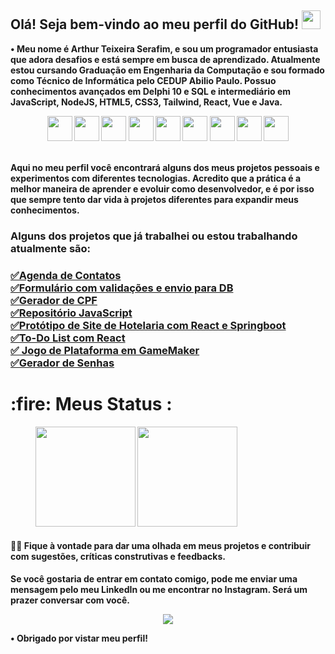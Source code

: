 <link rel="stylesheet" href="https://cdn.jsdelivr.net/gh/devicons/devicon@v2.15.1/devicon.min.css">
<div align="left">
    <a href="https://github.com/ArthurTeixeiraS"></a>
    <h2><strong>Olá! Seja bem-vindo ao meu perfil do GitHub!</strong>
    <img src="https://media.giphy.com/media/hvRJCLFzcasrR4ia7z/giphy.gif" width="30px"/>
    </h2>
   
<p><strong> • Meu nome é Arthur Teixeira Serafim, e sou um programador entusiasta que adora desafios e está sempre em busca de aprendizado. Atualmente estou cursando Graduação em Engenharia da Computação e sou formado como Técnico de Informática pelo CEDUP Abilio Paulo. Possuo conhecimentos avançados em Delphi 10 e SQL e intermediário em JavaScript, NodeJS, HTML5, CSS3, Tailwind, React, Vue e Java.</br>
</p>
<div align="center">
    <img src="https://cdn-icons-png.flaticon.com/512/5968/5968252.png" width="40" height="40" />
    <img src="https://cdn.jsdelivr.net/gh/devicons/devicon/icons/mysql/mysql-original.svg" width="40" height="40"/>
    <img src="https://cdn.jsdelivr.net/gh/devicons/devicon/icons/git/git-original.svg" width="40" height="40"/> 
    <img src="https://cdn.jsdelivr.net/gh/devicons/devicon/icons/javascript/javascript-original.svg" width="40" height="40" />
    <img src="https://cdn.jsdelivr.net/gh/devicons/devicon/icons/nodejs/nodejs-original.svg" width="40" height="40"/>
    <img src="https://cdn.jsdelivr.net/gh/devicons/devicon/icons/react/react-original.svg" width="40" height="40"/>
    <img src="https://cdn.jsdelivr.net/gh/devicons/devicon/icons/typescript/typescript-original.svg" width="40" height="40"/>
    <img src="https://cdn.jsdelivr.net/gh/devicons/devicon@latest/icons/tailwindcss/tailwindcss-original.svg" width="40" height="40"/>
    <img src="https://cdn.jsdelivr.net/gh/devicons/devicon@latest/icons/vuejs/vuejs-original.svg" width="40" height="40"/> 

</div><br/>
<p>Aqui no meu perfil você encontrará alguns dos meus projetos pessoais e experimentos com diferentes tecnologias. Acredito que a prática é a melhor maneira de aprender e evoluir como desenvolvedor, e é por isso que sempre tento dar vida à projetos diferentes para expandir meus conhecimentos.
</p>
    <h3><strong>Alguns dos projetos que já trabalhei ou estou trabalhando atualmente são: </strong>
   <h3>
    <a href="https://github.com/ArthurTeixeiraS/ProjetoAgenda" target="_blank">✅Agenda de Contatos</a> </br>
    <a href="https://github.com/ArthurTeixeiraS/projetinhoFormularioFullStack" target="_blank">✅Formulário com validações e envio para DB</a> </br>
    <a href="https://github.com/ArthurTeixeiraS/GeradorCPF" target="_blank">✅Gerador de CPF</a> </br>
    <a href="https://github.com/ArthurTeixeiraS/Udemy-JS" target="_blank">✅Repositório JavaScript</a> </br>
    <a href="https://github.com/ArthurTeixeiraS/homeaway-react" target="_blank">✅Protótipo de Site de Hotelaria com React e Springboot</a> </br>
    <a href="https://github.com/ArthurTeixeiraS/ListaTarefasReact" target="_blank">✅To-Do List com React</a> </br>
    <a href="https://github.com/ArthurTeixeiraS/Trabalho-de-Fisica" target="_blank">✅ Jogo de Plataforma em GameMaker</a> </br>
    <a href="https://github.com/ArthurTeixeiraS/Gerador-de-Senhas" target="_blank">✅Gerador de Senhas</a> </br>
    </p>
</p>
<p><h1><strong>:fire: Meus Status :</strong></h1>
<figure>
<img height="160em" src="https://github-readme-stats.vercel.app/api?username=ArthurTeixeiraS&rank_icon=github&show_icons=true&theme=tokyonight&include_all_commits=true&count_private=true"/>
<img height="160em" src="https://github-readme-stats.vercel.app/api/top-langs/?username=ArthurTeixeiraS&layout=compact&langs_count=6&theme=tokyonight"/>

</p>
</figure>
<h4><strong>👨‍💻 Fique à vontade para dar uma olhada em meus projetos e contribuir com sugestões, críticas construtivas e feedbacks.</strong>
</h4>
<p>Se você gostaria de entrar em contato comigo, pode me enviar uma mensagem pelo meu LinkedIn ou me encontrar no Instagram. Será um prazer conversar com você.</p>
<div align="center">
    <a href="https://www.linkedin.com/in/arthur-teixeira-serafim-1b87b1254/" target="_blank"><img src="https://img.shields.io/badge/-LinkedIn-%230077B5?style=for-the-badge&logo=linkedin&logoColor=white" target="_blank"></a> 
    </div>
<p><strong> • Obrigado por vistar meu perfil!</strong>
</p></div>
